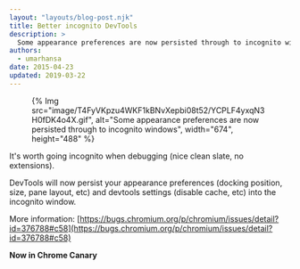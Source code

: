 ```yaml
---
layout: "layouts/blog-post.njk"
title: Better incognito DevTools
description: >
  Some appearance preferences are now persisted through to incognito windows.
authors:
  - umarhansa
date: 2015-04-23
updated: 2019-03-22
---
```


<figure>
{% Img src="image/T4FyVKpzu4WKF1kBNvXepbi08t52/YCPLF4yxqN3H0fDK4o4X.gif", alt="Some appearance preferences are now persisted through to incognito windows", width="674", height="488" %}</figure>

It's worth going incognito when debugging (nice clean slate, no extensions).

DevTools will now persist your appearance preferences (docking position, size, pane layout, etc) and devtools settings (disable cache, etc) into the incognito window.

More information: [https://bugs.chromium.org/p/chromium/issues/detail?id=376788#c58](https://bugs.chromium.org/p/chromium/issues/detail?id=376788#c58)

__Now in Chrome Canary__

